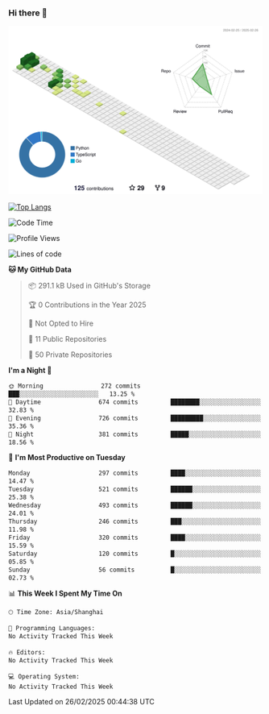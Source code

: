 ### Hi there 👋

![](./profile-3d-contrib/profile-green-animate.svg)

 

[![Top Langs](https://github-readme-stats.vercel.app/api/top-langs/?username=fly2tomato)](https://github.com/anuraghazra/github-readme-stats)


 

<!--START_SECTION:waka-->
![Code Time](http://img.shields.io/badge/Code%20Time-5%20hrs%2042%20mins-blue)

![Profile Views](http://img.shields.io/badge/Profile%20Views-0-blue)

![Lines of code](https://img.shields.io/badge/From%20Hello%20World%20I%27ve%20Written-520.4%20thousand%20lines%20of%20code-blue)

**🐱 My GitHub Data** 

> 📦 291.1 kB Used in GitHub's Storage 
 > 
> 🏆 0 Contributions in the Year 2025
 > 
> 🚫 Not Opted to Hire
 > 
> 📜 11 Public Repositories 
 > 
> 🔑 50 Private Repositories 
 > 
**I'm a Night 🦉** 

```text
🌞 Morning                272 commits         ███░░░░░░░░░░░░░░░░░░░░░░   13.25 % 
🌆 Daytime                674 commits         ████████░░░░░░░░░░░░░░░░░   32.83 % 
🌃 Evening                726 commits         █████████░░░░░░░░░░░░░░░░   35.36 % 
🌙 Night                  381 commits         █████░░░░░░░░░░░░░░░░░░░░   18.56 % 
```
📅 **I'm Most Productive on Tuesday** 

```text
Monday                   297 commits         ████░░░░░░░░░░░░░░░░░░░░░   14.47 % 
Tuesday                  521 commits         ██████░░░░░░░░░░░░░░░░░░░   25.38 % 
Wednesday                493 commits         ██████░░░░░░░░░░░░░░░░░░░   24.01 % 
Thursday                 246 commits         ███░░░░░░░░░░░░░░░░░░░░░░   11.98 % 
Friday                   320 commits         ████░░░░░░░░░░░░░░░░░░░░░   15.59 % 
Saturday                 120 commits         █░░░░░░░░░░░░░░░░░░░░░░░░   05.85 % 
Sunday                   56 commits          █░░░░░░░░░░░░░░░░░░░░░░░░   02.73 % 
```


📊 **This Week I Spent My Time On** 

```text
🕑︎ Time Zone: Asia/Shanghai

💬 Programming Languages: 
No Activity Tracked This Week

🔥 Editors: 
No Activity Tracked This Week

💻 Operating System: 
No Activity Tracked This Week
```


 Last Updated on 26/02/2025 00:44:38 UTC
<!--END_SECTION:waka-->
